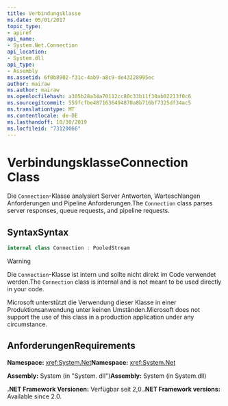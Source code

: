```yaml
---
title: Verbindungsklasse
ms.date: 05/01/2017
topic_type:
- apiref
api_name:
- System.Net.Connection
api_location:
- System.dll
api_type:
- Assembly
ms.assetid: 6f0b8902-f31c-4ab9-a8c9-de43228995ec
author: mairaw
ms.author: mairaw
ms.openlocfilehash: a305b28a34a70112cc80c33b11f30ab02213f0c6
ms.sourcegitcommit: 559fcfbe4871636494870a8b716bf7325df34ac5
ms.translationtype: MT
ms.contentlocale: de-DE
ms.lasthandoff: 10/30/2019
ms.locfileid: "73120066"
---
```

# <a name="connection-class"></a><span data-ttu-id="19b8b-102">Verbindungsklasse</span><span class="sxs-lookup"><span data-stu-id="19b8b-102">Connection Class</span></span>

<span data-ttu-id="19b8b-103">Die `Connection`-Klasse analysiert Server Antworten, Warteschlangen Anforderungen und Pipeline Anforderungen.</span><span class="sxs-lookup"><span data-stu-id="19b8b-103">The `Connection` class parses server responses, queue requests, and pipeline requests.</span></span>

## <a name="syntax"></a><span data-ttu-id="19b8b-104">Syntax</span><span class="sxs-lookup"><span data-stu-id="19b8b-104">Syntax</span></span>
  
```csharp  
internal class Connection : PooledStream
```

> [!WARNING]
> <span data-ttu-id="19b8b-105">Die `Connection`-Klasse ist intern und sollte nicht direkt im Code verwendet werden.</span><span class="sxs-lookup"><span data-stu-id="19b8b-105">The `Connection` class is internal and is not meant to be used directly in your code.</span></span>
> 
> <span data-ttu-id="19b8b-106">Microsoft unterstützt die Verwendung dieser Klasse in einer Produktionsanwendung unter keinen Umständen.</span><span class="sxs-lookup"><span data-stu-id="19b8b-106">Microsoft does not support the use of this class in a production application under any circumstance.</span></span>

## <a name="requirements"></a><span data-ttu-id="19b8b-107">Anforderungen</span><span class="sxs-lookup"><span data-stu-id="19b8b-107">Requirements</span></span>

<span data-ttu-id="19b8b-108">**Namespace:** <xref:System.Net></span><span class="sxs-lookup"><span data-stu-id="19b8b-108">**Namespace:** <xref:System.Net></span></span>

<span data-ttu-id="19b8b-109">**Assembly:** System (in "System. dll")</span><span class="sxs-lookup"><span data-stu-id="19b8b-109">**Assembly:** System (in System.dll)</span></span>

<span data-ttu-id="19b8b-110">**.NET Framework Versionen:** Verfügbar seit 2,0.</span><span class="sxs-lookup"><span data-stu-id="19b8b-110">**.NET Framework versions:** Available since 2.0.</span></span>
